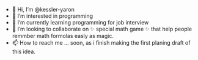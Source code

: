- 👋 Hi, I’m @kessler-yaron
- 👀 I’m interested in programming
- 🌱 I’m currently learning programming for job interview
- 💞️ I’m looking to collaborate on ✨ special math game ✨ that help people remmber math formolas easly as magic.
- 📫 How to reach me ... soon, as i finish making the first planing draft of this idea.

<!--- Have a nice day :) --->
